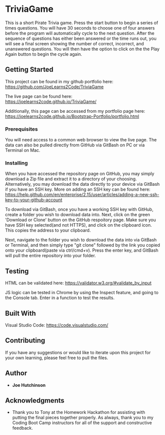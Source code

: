 # TriviaGame

This is a short Pirate Trivia game.  Press the start button to begin a series of times questions.  You will have 30 seconds to choose one of four answers before the program will automatically cycle to the next question.  After the sequence of questions has either been answered or the time runs out, you will see a final screen showing the number of correct, incorrect, and unanswered questions.  You will then have the option to click on the the Play Again button to begin the cycle again.

## Getting Started

This project can be found in my github portfolio here: https://github.com/JoeLearns2Code/TriviaGame

The live page can be found here: https://joelearns2code.github.io/TriviaGame/

Additionally, this page can be accessed from my portfolio page here: https://joelearns2code.github.io/Bootstrap-Portfolio/portfolio.html

### Prerequisites

You will need access to a common web browser to view the live page.  The data can also be pulled directly from GitHub via GitBash on PC or via Terminal on Mac.


### Installing

When you have accessed the repository page on GitHub, you may simply download a Zip file and extract it to a directory of your choosing.  Alternatively, you may download the data directly to your device via GitBash if you have an SSH key.  More on adding an SSH key can be found here: https://help.github.com/en/enterprise/2.15/user/articles/adding-a-new-ssh-key-to-your-github-account

To download via GitBash, once you have a working SSH key with GitHub, create a folder you wish to download data into.  Next, click on the green 'Download or Clone' button on the GitHub respoitory page.  Make sure you have SSH key selected(and not HTTPS), and click on the clipboard icon.  This copies the address to your clipboard.

Next, navigate to the folder you wish to download the data into via GitBash or Terminal, and then simply type "git clone" followed by the link you copied onto your clipboard(paste via ctrl/cmd+v).  Press the enter key, and GitBash will pull the entire repository into your folder.


## Testing

HTML can be validated here: https://validator.w3.org/#validate_by_input

JS logic can be tested in Chrome by using the Inspect feature, and going to the Console tab.  Enter in a function to test the results.




## Built With

Visual Studio Code: https://code.visualstudio.com/

## Contributing

If you have any suggestions or would like to iterate upon this project for your own learning, please feel free to pull the files.


## Author

* **Joe Hutchinson**


## Acknowledgments

* Thank you to Tony at the Homework Hackathon for assisting with putting the final pieces together properly. As always, thank you to my Coding Boot Camp instructors for all of the support and constructive feedback.